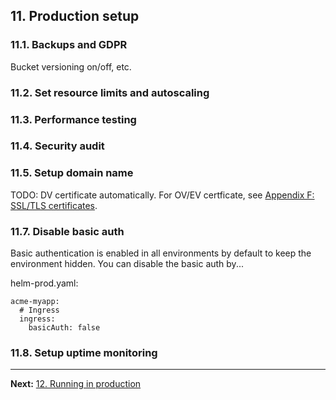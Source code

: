 ## 11. Production setup

### 11.1. Backups and GDPR

Bucket versioning on/off, etc.

### 11.2. Set resource limits and autoscaling

### 11.3. Performance testing

### 11.4. Security audit

### 11.5. Setup domain name

TODO: DV certificate automatically. For OV/EV certficate, see [Appendix F: SSL/TLS certificates](https://github.com/TaitoUnited/taito-cli/blob/dev/docs/tutorial/f-certificates.md).

### 11.7. Disable basic auth

Basic authentication is enabled in all environments by default to keep the environment hidden. You can disable the basic auth by...

helm-prod.yaml:

```
acme-myapp:
  # Ingress
  ingress:
    basicAuth: false
```

### 11.8. Setup uptime monitoring

---

**Next:** [12. Running in production](12-running-in-production.md)
